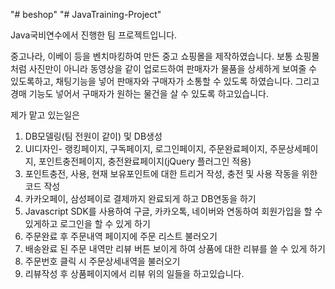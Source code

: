 "# beshop" 
"# JavaTraining-Project" 


Java국비연수에서 진행한 팀 프로젝트입니다.

중고나라, 이베이 등을 벤치마킹하여 만든 중고 쇼핑몰을 제작하였습니다. 
보통 쇼핑몰처럼 사진만이 아니라 동영상을 같이 업로드하여 판매자가 물품을 상세하게
보여줄 수 있도록하고, 채팅기능을 넣어 판매자와 구매자가 소통할 수 있도록 하였습니다.
그리고 경매 기능도 넣어서 구매자가 원하는 물건을 살 수 있도록 하고있습니다.   

제가 맡고 있는일은 
1. DB모델링(팀 전원이 같이) 및 DB생성 
2. UI디자인- 랭킹페이지, 구독페이지, 로그인페이지,  주문완료페이지, 주문상세페이지,
   포인트충전페이지, 충전완료페이지(jQuery 플러그인 적용)
3. 포인트충전, 사용, 현재 보유포인트에 대한 트리거 작성, 충전 및 사용 작동을 위한 코드 작성 
4.  카카오페이, 삼성페이로 결제까지 완료되게 하고 DB연동을 하기 
5. Javascript SDK를 사용하여 구글, 카카오톡, 네이버와 연동하여 회원가입을 할 수 있게하고 로그인을 할 수 있게 하기
6. 주문완료 후 주문내역 페이지에 주문 리스트 불러오기
7. 배송완료 된 주문 내역만 리뷰 버튼 보이게 하여 상품에 대한 리뷰를 쓸 수 있게 하기
8. 주문번호 클릭 시 주문상세내역을 불러오기
9. 리뷰작성 후 상품페이지에서 리뷰 
위의 일들을 하고있습니다. 
